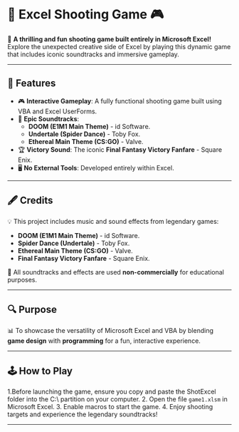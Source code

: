 # 🎯 **Excel Shooting Game** 🎮

🚀 **A thrilling and fun shooting game built entirely in Microsoft Excel!** Explore the unexpected creative side of Excel by playing this dynamic game that includes iconic soundtracks and immersive gameplay.  

---

## 🌟 **Features**
- 🎮 **Interactive Gameplay**: A fully functional shooting game built using VBA and Excel UserForms.
- 🎵 **Epic Soundtracks**:
  - **DOOM (E1M1 Main Theme)** - id Software.
  - **Undertale (Spider Dance)** - Toby Fox.
  - **Ethereal Main Theme (CS:GO)** - Valve.
- 🏆 **Victory Sound**: The iconic **Final Fantasy Victory Fanfare** - Square Enix.
- 🖥️ **No External Tools**: Developed entirely within Excel.

---

## 🖋️ **Credits**
💡 This project includes music and sound effects from legendary games:  
- **DOOM (E1M1 Main Theme)** - id Software.  
- **Spider Dance (Undertale)** - Toby Fox.  
- **Ethereal Main Theme (CS:GO)** - Valve.  
- **Final Fantasy Victory Fanfare** - Square Enix.  

🎵 All soundtracks and effects are used **non-commercially** for educational purposes.  

---

## 🔍 **Purpose**
📊 To showcase the versatility of Microsoft Excel and VBA by blending **game design** with **programming** for a fun, interactive experience.  

---

## 🕹️ **How to Play**
1.Before launching the game, ensure you copy and paste the ShotExcel folder into the C:\ partition on your computer. 
2. Open the file `game1.xlsm` in Microsoft Excel.
3. Enable macros to start the game.
4. Enjoy shooting targets and experience the legendary soundtracks!  

---

